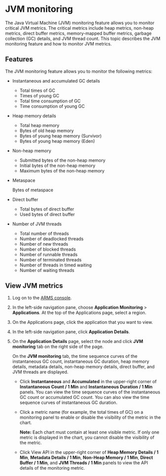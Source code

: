 # JVM monitoring

The Java Virtual Machine \(JVM\) monitoring feature allows you to monitor critical JVM metrics. The critical metrics include heap metrics, non-heap metrics, direct buffer metrics, memory-mapped buffer metrics, garbage collection \(GC\) details, and JVM thread count. This topic describes the JVM monitoring feature and how to monitor JVM metrics.

## Features

The JVM monitoring feature allows you to monitor the following metrics:

-   Instantaneous and accumulated GC details
    -   Total times of GC
    -   Times of young GC
    -   Total time consumption of GC
    -   Time consumption of young GC
-   Heap memory details
    -   Total heap memory
    -   Bytes of old heap memory
    -   Bytes of young heap memory \(Survivor\)
    -   Bytes of young heap memory \(Eden\)
-   Non-heap memory
    -   Submitted bytes of the non-heap memory
    -   Initial bytes of the non-heap memory
    -   Maximum bytes of the non-heap memory
-   Metaspace

    Bytes of metaspace

-   Direct buffer
    -   Total bytes of direct buffer
    -   Used bytes of direct buffer
-   Number of JVM threads
    -   Total number of threads
    -   Number of deadlocked threads
    -   Number of new threads
    -   Number of blocked threads
    -   Number of runnable threads
    -   Number of terminated threads
    -   Number of threads in timed waiting
    -   Number of waiting threads

## View JVM metrics

1.  Log on to the [ARMS console](https://arms-ap-southeast-1.console.aliyun.com/#/home).

2.  In the left-side navigation pane, choose **Application Monitoring** \> **Applications**. At the top of the Applications page, select a region.

3.  On the Applications page, click the application that you want to view.

4.  In the left-side navigation pane, click **Application Details**.

5.  On the **Application Details** page, select the node and click **JVM monitoring** tab on the right side of the page.

    On the **JVM monitoring** tab, the time sequence curves of the instantaneous GC count, instantaneous GC duration, heap memory details, metadata details, non-heap memory details, direct buffer, and JVM threads are displayed.

    -   Click **Instantaneous** and **Accumulated** in the upper-right corner of **Instantaneous Count / 1 Min** and **Instantaneous Duration / 1 Min** panels. You can view the time sequence curves of the instantaneous GC count or accumulated GC count. You can also view the time sequence curves of instantaneous GC duration.
    -   Click a metric name \(for example, the total times of GC\) on a monitoring panel to enable or disable the visibility of the metric in the chart.

        **Note:** Each chart must contain at least one visible metric. If only one metric is displayed in the chart, you cannot disable the visibility of the metric.

    -   Click View API in the upper-right corner of **Heap Memory Details / 1 Min**, **Metadata Details / 1 Min**, **Non-Heap Memory / 1 Min**, **Direct Buffer / 1 Min**, and **JVM Threads / 1 Min** panels to view the API details of the monitoring metric.

